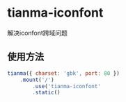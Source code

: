 tianma-iconfont
==================

解决iconfont跨域问题


## 使用方法

```javascript
tianma({ charset: 'gbk', port: 80 })
    .mount('/')
        .use('tianma-iconfont'
        .static()
```